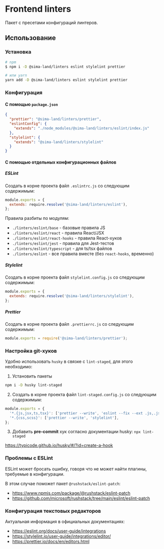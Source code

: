 # Frontend linters

Пакет с пресетами конфигураций линтеров.

## Использование

### Установка

```bash
# npm
$ npm i -D @sima-land/linters eslint stylelint prettier

# или yarn
yarn add -D @sima-land/linters eslint stylelint prettier
```

### Конфигурация

#### С помощью `package.json`

```json
{
  "prettier": "@sima-land/linters/prettier",
  "eslintConfig": {
    "extends": "./node_modules/@sima-land/linters/eslint/index.js"
  },
  "stylelint": {
    "extends": "@sima-land/linters/stylelint"
  }
}
```

#### С помощью отдельных конфигурационных файлов

##### ESLint

Создать в корне проекта файл `.eslintrc.js` со следующим содержимым:

```js
module.exports = {
  extends: require.resolve('@sima-land/linters/eslint'),
};
```

Правила разбиты по модулям:

- `./linters/eslint/base` - базовые правила JS
- `./linters/eslint/react` - правила React/JSX
- `./linters/eslint/react-hooks` - правила React-хуков
- `./linters/eslint/jest` - правила для Jest-тестов
- `./linters/eslint/typescript` - для ts/tsx файлов
- `./linters/eslint` - все правила вместе (без `react-hooks`, временно)

##### Stylelint

Создать в корне проекта файл `stylelint.config.js` со следующим содержимым:

```js
module.exports = {
  extends: require.resolve('@sima-land/linters/stylelint'),
};
```

##### Prettier

Создать в корне проекта файл `.prettierrc.js` со следующим содержимым:

```js
module.exports = require('@sima-land/linters/prettier');
```

### Настройка git-хуков

Удобно использовать `husky` в связке с `lint-staged`, для этого необходимо:

1. Установить пакеты

```bash
npm i -D husky lint-staged
```

2. Создать в корне проекта файл `lint-staged.config.js` со следующим содержимым:

```js
module.exports = {
  '*.{js,jsx,ts,tsx}': ['prettier --write', 'eslint --fix --ext .js,.jsx,.ts,.tsx'],
  '*.{css,scss}': ['prettier --write', 'stylelint'],
};
```

3. Добавить **pre-commit** хук согласно документации husky: `npx lint-staged`

https://typicode.github.io/husky/#/?id=create-a-hook

### Проблемы с ESLint

ESLint может бросать ошибку, говоря что не может найти плагины, требуемые в конфигурации.

В этом случае поможет пакет `@rushstack/eslint-patch`:

- https://www.npmjs.com/package/@rushstack/eslint-patch
- https://github.com/microsoft/rushstack/tree/main/eslint/eslint-patch

### Конфигурация текстовых редакторов

Актуальная информация в официальных документациях:

- https://eslint.org/docs/user-guide/integrations
- https://stylelint.io/user-guide/integrations/editor/
- https://prettier.io/docs/en/editors.html
